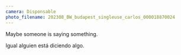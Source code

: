 ```yaml
---
camera: Disponsable
photo_filename: 202308_BW_budapest_singleuse_carlos_000018870024
---
```


Maybe someone is saying something.

Igual alguien está diciendo algo.